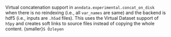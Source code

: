 Virtual concatenation support in `anndata.experimental.concat_on_disk` when there is no reindexing (i.e., all `var_names` are same) and the backend is hdf5 (i.e., inputs are `.h5ad` files). This uses the Virtual Dataset support of `h5py` and creates soft links to source files instead of copying the whole content. {smaller}`S Özleyen`
